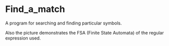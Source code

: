 # Find_a_match
A program for searching and finding particular symbols.

Also the picture demonstrates the FSA (Finite State Automata) of the regular expression used.
